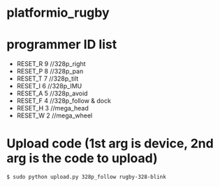 # platformio_rugby
# programmer ID list
   * RESET_R     9 //328p_right
   * RESET_P     8 //328p_pan
   * RESET_T     7 //328p_tilt
   * RESET_I     6 //328p_IMU
   * RESET_A     5 //328p_avoid
   * RESET_F     4 //328p_follow & dock
   * RESET_H     3 //mega_head
   * RESET_W     2 //mega_wheel
   
# Upload code (1st arg is device, 2nd arg is the code to upload)
    $ sudo python upload.py 328p_follow rugby-328-blink


